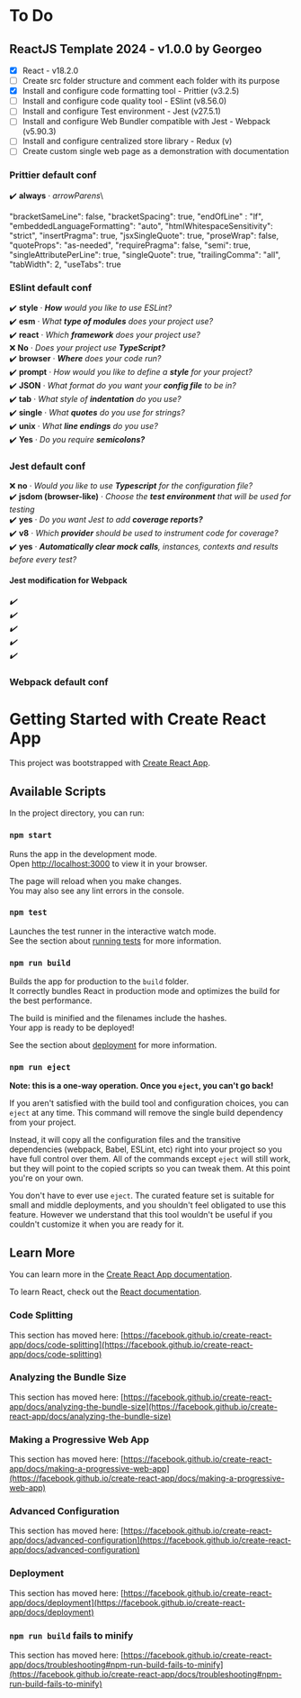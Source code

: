 # To Do

## ReactJS Template 2024 - v1.0.0 by Georgeo

- [x] React - v18.2.0
- [ ] Create src folder structure and comment each folder with its purpose
- [x] Install and configure code formatting tool - Prittier (v3.2.5)
- [ ] Install and configure code quality tool - ESlint (v8.56.0)
- [ ] Install and configure Test environment - Jest (v27.5.1)
- [ ] Install and configure Web Bundler compatible with Jest - Webpack (v5.90.3)
- [ ] Install and configure centralized store library - Redux (v)
- [ ] Create custom single web page as a demonstration with documentation

### Prittier default conf

:heavy_check_mark: <b>always</b> · <i>arrowParens</i>\


"bracketSameLine": false,
"bracketSpacing": true,
"endOfLine" : "lf",
"embeddedLanguageFormatting": "auto",
"htmlWhitespaceSensitivity": "strict",
"insertPragma": true,
"jsxSingleQuote": true,
"proseWrap": false,
"quoteProps": "as-needed",
"requirePragma": false,
"semi": true,
"singleAttributePerLine": true,
"singleQuote": true,
"trailingComma": "all",
"tabWidth": 2,
"useTabs": true

### ESlint default conf

:heavy_check_mark: <b>style</b> · <i><b>How</b> would you like to use ESLint?</i>\
:heavy_check_mark: <b>esm</b> · <i>What <b>type of modules</b> does your project use?</i>\
:heavy_check_mark: <b>react</b> · <i>Which <b>framework</b> does your project use?</i>\
:x: <b>No</b> · <i>Does your project use <b>TypeScript?</b></i>\
:heavy_check_mark: <b>browser</b> · <i><b>Where</b> does your code run?</i>\
:heavy_check_mark: <b>prompt</b> · <i>How would you like to define a <b>style</b> for your project?</i>\
:heavy_check_mark: <b>JSON</b> · <i>What format do you want your <b>config file</b> to be in?</i>\
:heavy_check_mark: <b>tab</b> · <i>What style of <b>indentation</b> do you use?</i>\
:heavy_check_mark: <b>single</b> · <i>What <b>quotes</b> do you use for strings?</i>\
:heavy_check_mark: <b>unix</b> · <i>What <b>line endings</b> do you use?</i>\
:heavy_check_mark: <b>Yes</b> · <i>Do you require <b>semicolons?</b></i>

### Jest default conf

:x: <b>no</b> · <i>Would you like to use <b>Typescript</b> for the configuration file?</i>\
:heavy_check_mark: <b>jsdom (browser-like)</b> · <i>Choose the <b>test environment</b> that will be used for testing</i>\
:heavy_check_mark: <b>yes</b> · <i>Do you want Jest to add <b>coverage reports?</b></i>\
:heavy_check_mark: <b>v8</b> · <i>Which <b>provider</b> should be used to instrument code for coverage?</b></i>\
:heavy_check_mark: <b>yes</b> · <i><b>Automatically clear mock calls</b>, instances, contexts and results before every test?</i>

#### Jest modification for Webpack

<i>:heavy_check_mark: </i>\
<i>:heavy_check_mark: </i>\
<i>:heavy_check_mark: </i>\
<i>:heavy_check_mark: </i>\
<i>:heavy_check_mark: </i>

### Webpack default conf

# Getting Started with Create React App

This project was bootstrapped with [Create React App](https://github.com/facebook/create-react-app).

## Available Scripts

In the project directory, you can run:

### `npm start`

Runs the app in the development mode.\
Open [http://localhost:3000](http://localhost:3000) to view it in your browser.

The page will reload when you make changes.\
You may also see any lint errors in the console.

### `npm test`

Launches the test runner in the interactive watch mode.\
See the section about [running tests](https://facebook.github.io/create-react-app/docs/running-tests) for more information.

### `npm run build`

Builds the app for production to the `build` folder.\
It correctly bundles React in production mode and optimizes the build for the best performance.

The build is minified and the filenames include the hashes.\
Your app is ready to be deployed!

See the section about [deployment](https://facebook.github.io/create-react-app/docs/deployment) for more information.

### `npm run eject`

**Note: this is a one-way operation. Once you `eject`, you can't go back!**

If you aren't satisfied with the build tool and configuration choices, you can `eject` at any time. This command will remove the single build dependency from your project.

Instead, it will copy all the configuration files and the transitive dependencies (webpack, Babel, ESLint, etc) right into your project so you have full control over them. All of the commands except `eject` will still work, but they will point to the copied scripts so you can tweak them. At this point you're on your own.

You don't have to ever use `eject`. The curated feature set is suitable for small and middle deployments, and you shouldn't feel obligated to use this feature. However we understand that this tool wouldn't be useful if you couldn't customize it when you are ready for it.

## Learn More

You can learn more in the [Create React App documentation](https://facebook.github.io/create-react-app/docs/getting-started).

To learn React, check out the [React documentation](https://reactjs.org/).

### Code Splitting

This section has moved here: [https://facebook.github.io/create-react-app/docs/code-splitting](https://facebook.github.io/create-react-app/docs/code-splitting)

### Analyzing the Bundle Size

This section has moved here: [https://facebook.github.io/create-react-app/docs/analyzing-the-bundle-size](https://facebook.github.io/create-react-app/docs/analyzing-the-bundle-size)

### Making a Progressive Web App

This section has moved here: [https://facebook.github.io/create-react-app/docs/making-a-progressive-web-app](https://facebook.github.io/create-react-app/docs/making-a-progressive-web-app)

### Advanced Configuration

This section has moved here: [https://facebook.github.io/create-react-app/docs/advanced-configuration](https://facebook.github.io/create-react-app/docs/advanced-configuration)

### Deployment

This section has moved here: [https://facebook.github.io/create-react-app/docs/deployment](https://facebook.github.io/create-react-app/docs/deployment)

### `npm run build` fails to minify

This section has moved here: [https://facebook.github.io/create-react-app/docs/troubleshooting#npm-run-build-fails-to-minify](https://facebook.github.io/create-react-app/docs/troubleshooting#npm-run-build-fails-to-minify)
